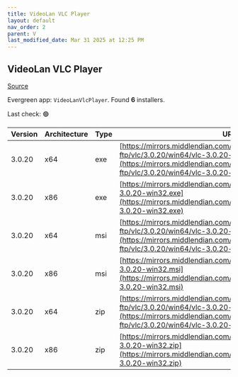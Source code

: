 ```yaml
---
title: VideoLan VLC Player 
layout: default
nav_order: 2
parent: V
last_modified_date: Mar 31 2025 at 12:25 PM
---
```


## VideoLan VLC Player 

[Source](https://www.videolan.org/vlc/)

Evergreen app: `VideoLanVlcPlayer`. Found **6** installers.

Last check: 🟢

| Version | Architecture | Type | URI                                                                                                                                                                      |
| ------- | ------------ | ---- | ------------------------------------------------------------------------------------------------------------------------------------------------------------------------ |
| 3.0.20  | x64          | exe  | [https://mirrors.middlendian.com/videolan-ftp/vlc/3.0.20/win64/vlc-3.0.20-win64.exe](https://mirrors.middlendian.com/videolan-ftp/vlc/3.0.20/win64/vlc-3.0.20-win64.exe) |
| 3.0.20  | x86          | exe  | [https://mirrors.middlendian.com/videolan/vlc/3.0.20/win32/vlc-3.0.20-win32.exe](https://mirrors.middlendian.com/videolan/vlc/3.0.20/win32/vlc-3.0.20-win32.exe)         |
| 3.0.20  | x64          | msi  | [https://mirrors.middlendian.com/videolan-ftp/vlc/3.0.20/win64/vlc-3.0.20-win64.msi](https://mirrors.middlendian.com/videolan-ftp/vlc/3.0.20/win64/vlc-3.0.20-win64.msi) |
| 3.0.20  | x86          | msi  | [https://mirrors.middlendian.com/videolan/vlc/3.0.20/win32/vlc-3.0.20-win32.msi](https://mirrors.middlendian.com/videolan/vlc/3.0.20/win32/vlc-3.0.20-win32.msi)         |
| 3.0.20  | x64          | zip  | [https://mirrors.middlendian.com/videolan-ftp/vlc/3.0.20/win64/vlc-3.0.20-win64.zip](https://mirrors.middlendian.com/videolan-ftp/vlc/3.0.20/win64/vlc-3.0.20-win64.zip) |
| 3.0.20  | x86          | zip  | [https://mirrors.middlendian.com/videolan/vlc/3.0.20/win32/vlc-3.0.20-win32.zip](https://mirrors.middlendian.com/videolan/vlc/3.0.20/win32/vlc-3.0.20-win32.zip)         |
